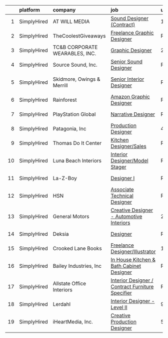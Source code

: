 

|    | platform    | company                        | job                                                                                                                                                            | update_time   | location             |
|---:|:------------|:-------------------------------|:---------------------------------------------------------------------------------------------------------------------------------------------------------------|:--------------|:---------------------|
|  1 | SimplyHired | AT WILL MEDIA                  | [Sound Designer (Contract)](https://www.simplyhired.com/job/A8J3OHbNiyMLbVFnIUfy0ozJJiTZfcE14SmK3bIR7bWPApEHFt1A1g?q=creative+designer)                        | 10d           | Remote               |
|  2 | SimplyHired | TheCoolestGiveaways            | [Freelance Graphic Designer](https://www.simplyhired.com/job/RLeVriDFQ-0N3S_bXsJCIexmjRXoQ3XP0WH5-IiM4cMpTwLU6dm8JQ?q=creative+designer)                       | Recently      | Remote               |
|  3 | SimplyHired | TC&B CORPORATE WEARABLES, INC. | [Graphic Designer](https://www.simplyhired.com/job/2IlaUXx-HnvbX6G4UmX58XC0jcmfP8ezKstJvxbZw4QQ2Qwayekp1A?q=creative+designer)                                 | 2d            | Perry, IA            |
|  4 | SimplyHired | Source Sound, Inc.             | [Senior Sound Designer](https://www.simplyhired.com/job/mw3datBFZnSnzm3SFniNFlYC60OHbjYX1kgvM61bk-lO-0QBaaabnQ?q=creative+designer)                            | Recently      | Remote               |
|  5 | SimplyHired | Skidmore, Owings & Merrill     | [Senior Interior Designer](https://www.simplyhired.com/job/qWDdx0xm7uyIWOMaglGGpGXrJvLUX9FnSH9IwPSfBvPFE-8b4PiO2w?q=creative+designer)                         | Recently      | San Francisco, CA    |
|  6 | SimplyHired | Rainforest                     | [Amazon Graphic Designer](https://www.simplyhired.com/job/p7KJ3i2_Vt2hNRCUBy42U3day0jOJwCF6MLPrMej-3wlE9jXLxsCqw?q=creative+designer)                          | Recently      | Remote               |
|  7 | SimplyHired | PlayStation Global             | [Narrative Designer](https://www.simplyhired.com/job/nk5HLXTULmA18g3HpO654by6P9Hiapcqnt1763yBKfm3iQJyxAmnMw?q=creative+designer)                               | Recently      | San Diego, CA        |
|  8 | SimplyHired | Patagonia, Inc                 | [Production Designer](https://www.simplyhired.com/job/aK_En38_B28LkdhCjnrq4a-493VNoZ5C20_bTx6zdnIGJHDtuB_YKA?q=creative+designer)                              | 4d            | Remote               |
|  9 | SimplyHired | Thomas Do It Center            | [Kitchen Designer/Sales](https://www.simplyhired.com/job/LwLncBTUgm6JI5Urys7dQX8AbIIbdkPBeuG_ZMFlL3K9qheBmtW1Aw?q=creative+designer)                           | Recently      | Gallipolis, OH       |
| 10 | SimplyHired | Luna Beach Interiors           | [Interior Designer/Model Stager](https://www.simplyhired.com/job/09FfcdGN9LKZ83BIqHEfkp4nSuK_RWMK4rb-2Hv8LmZbX3CjLQbyVg?q=creative+designer)                   | Recently      | Orange Beach, AL     |
| 11 | SimplyHired | La-Z-Boy                       | [Designer I](https://www.simplyhired.com/job/C9xxRPr73oyFF2Qznu8m2rh9ECPgKNm8NIacRK6NItDhJosSYDnhjg?q=creative+designer)                                       | Recently      | Lancaster, PA        |
| 12 | SimplyHired | HSN                            | [Associate Technical Designer](https://www.simplyhired.com/job/WInkWn7i5wFva3Dqi-gODLuQpbCarzORy8RHu8eZOcdWNrgw_DupkA?q=creative+designer)                     | Recently      | Saint Petersburg, FL |
| 13 | SimplyHired | General Motors                 | [Creative Designer - Automotive Interiors](https://www.simplyhired.com/job/42-xyigYrO15M-APguaDWgCB0ZxizgjDI5KCnBKfit5PlhkcbZE5Fw?q=creative+designer)         | 2d            | United States        |
| 14 | SimplyHired | Deksia                         | [Designer](https://www.simplyhired.com/job/vfjDxQcsO-WpBsPhKO6J3Gq9C564wHbdjhi6DdgW9-oEIQtCKX5Xgg?q=creative+designer)                                         | Recently      | Des Moines, IA       |
| 15 | SimplyHired | Crooked Lane Books             | [Freelance Designer/Illustrator](https://www.simplyhired.com/job/7-oep-i_7yGCdk0DJ_OH2vzdbNj70sC1mFujxIhSI1Owd9RNnsIQkw?q=creative+designer)                   | 11d           | Remote               |
| 16 | SimplyHired | Bailey Industries, Inc         | [In House Kitchen & Bath Cabinet Designer](https://www.simplyhired.com/job/gH7FVDiDdPApDCn8m9sOsG_btlCitrlF1EnzrSHNttWyvREC9S7HnQ?q=creative+designer)         | Recently      | Leesburg, FL         |
| 17 | SimplyHired | Allstate Office Interiors      | [Interior Designer / Contract Furniture Specifier](https://www.simplyhired.com/job/HYKmLh8JBCVV7Pp45uptAztHn9HrSkZP9dSj-nr6FYoaGlsCdoSHqQ?q=creative+designer) | Recently      | Robbinsville, NJ     |
| 18 | SimplyHired | Lerdahl                        | [Interior Designer - Level II](https://www.simplyhired.com/job/HvSBbviC_5EiscsJGKvrGIICDstwsl4rJYULYS0VcWtoK2nu0d8acg?q=creative+designer)                     | 9d            | Middleton, WI        |
| 19 | SimplyHired | iHeartMedia, Inc.              | [Creative Production Designer](https://www.simplyhired.com/job/qKKWyZzGtfpWvG4fzOtrkrnL3UDbRMHzr5RheZItXd-qkh34dcOBJw?q=creative+designer)                     | 5d            | Ohio                 |